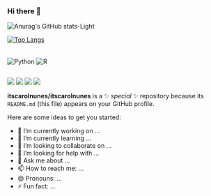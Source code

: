 ### Hi there 👋

![Anurag's GitHub stats-Light](https://github-readme-stats.vercel.app/api?username=itscarolnunes&show_icons=true&theme=radical#gh-light-mode-only)

[![Top Langs](https://github-readme-stats.vercel.app/api/top-langs/?username=itscarolnunes&show_icons=true&theme=radical#gh-light-mode-only)](https://github.com/anuraghazra/github-readme-stats)
<div style="display: inline_block"><br>
 <img align="center" alt="Python" src="https://img.shields.io/badge/Python-14354C?style=for-the-badge&logo=python&logoColor=white">
 <img align="center" alt="R"  src="https://img.shields.io/badge/R-276DC3?style=for-the-badge&logo=r&logoColor=white">
 
 ##
 
 <div> 
  <a href="https://instagram.com/itscarolnunes" target="_blank"><img src="https://img.shields.io/badge/-Instagram-%23E4405F?style=for-the-badge&logo=instagram&logoColor=white" target="_blank"></a>
 	<a href="https://www.twitch.tv/itscarolnunes" target="_blank"><img src="https://img.shields.io/badge/Twitch-9146FF?style=for-the-badge&logo=twitch&logoColor=white" target="_blank"></a>
  <a href = "mailto:carolnunes.gv@gmail.com"><img src="https://img.shields.io/badge/-Gmail-%23333?style=for-the-badge&logo=gmail&logoColor=white" target="_blank"></a>
  <a href="https://www.linkedin.com/in/itscarolnunes/" target="_blank"><img src="https://img.shields.io/badge/-LinkedIn-%230077B5?style=for-the-badge&logo=linkedin&logoColor=white" target="_blank"></a>  
  
</div>
 
**itscarolnunes/itscarolnunes** is a ✨ _special_ ✨ repository because its `README.md` (this file) appears on your GitHub profile.

Here are some ideas to get you started:

- 🔭 I’m currently working on ...
- 🌱 I’m currently learning ...
- 👯 I’m looking to collaborate on ...
- 🤔 I’m looking for help with ...
- 💬 Ask me about ...
- 📫 How to reach me: ...
- 😄 Pronouns: ...
- ⚡ Fun fact: ...


